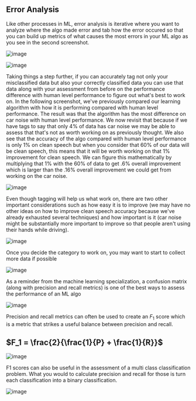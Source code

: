 ## Error Analysis

Like other processes in ML, error analysis is iterative where you want to analyze where the algo made error and tab how the error occured so that you can build up metrics of what causes the most errors in your ML algo as you see in the second screenshot.

![image](https://github.com/user-attachments/assets/e477b93a-6d45-415f-a804-fca94e8ab35b)

![image](https://github.com/user-attachments/assets/6e97e78f-145c-4b74-9009-648252b79db3)

Taking things a step further, if you can accurately tag not only your misclassified data but also your correctly classified data you can use that data along with your assessment from before on the performance difference with human level performance to figure out what's best to work on. In the following screenshot, we've previously compared our learning algorithm with how it is performing compared with human level performance. The result was that the algorithm has the most difference on car noise with human level performance. We now revisit that because if we have tags to say that only 4% of data has car noise we may be able to assess that that's not as worth working on as previously thought. We also see that the accuracy of the algo compared with human level performance is only 1% on clean speech but when you consider that 60% of our data will be clean speech, this means that it will be worth working on that 1% improvement for clean speech. We can figure this mathematically by multiplying that 1% with the 60% of data to get .6% overall improvement which is larger than the .16% overall improvement we could get from working on the car noise.

![image](https://github.com/user-attachments/assets/c6082e63-7cc5-4c45-b674-16f415e35ab6)

Even though tagging will help us what work on, there are two other important considerations such as how easy it is to improve (we may have no other ideas on how to improve clean speech accuracy because we've already exhausted several techniques) and how important is it (car noise might be substantially more important to improve so that people aren't using their hands while driving).

![image](https://github.com/user-attachments/assets/0b2e60b3-ee09-499c-8ee0-9e57d0688e3d)

Once you decide the category to work on, you may want to start to collect more data if possible

![image](https://github.com/user-attachments/assets/2a2fa401-b7c0-4326-9b0d-ead362d51443)

As a reminder from the machine learning specialization, a confusion matrix (along with precision and recall metrics) is one of the best ways to assess the performance of an ML algo

![image](https://github.com/user-attachments/assets/b8f2f0e2-c427-49cd-a6eb-ec4fb4474def)

Precision and recall metrics can often be used to create an $F_1$ score which is a metric that strikes a useful balance between precision and recall.

## $F_1 = \frac{2}{\frac{1}{P} + \frac{1}{R}}$

![image](https://github.com/user-attachments/assets/088a1429-e0c3-4d0a-ba64-49ab8900bb37)

F1 scores can also be useful in the assessment of a multi class classification problem. What you would to calculate precision and recall for those is turn each classification into a binary classification.

![image](https://github.com/user-attachments/assets/8de012e2-ea0e-4188-91a9-7a4057dab63e)
